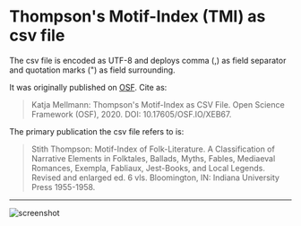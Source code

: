 # Thompson's Motif-Index (TMI) as csv file

The csv file is encoded as UTF-8 and deploys comma (,) as field separator and quotation marks (") as field surrounding.

It was originally published on [OSF](https://osf.io/xeb67/). Cite as:

 > Katja Mellmann: Thompson's Motif-Index as CSV File. Open Science Framework (OSF), 2020. DOI: 10.17605/OSF.IO/XEB67.

The primary publication the csv file refers to is:

 > Stith Thompson: Motif-Index of Folk-Literature. A Classification of Narrative Elements in Folktales, Ballads, Myths, Fables, Mediaeval Romances, Exempla, Fabliaux, Jest-Books, and Local Legends. Revised and enlarged ed. 6 vls. Bloomington, IN: Indiana University Press 1955-1958.

--------------------
![screenshot](https://github.com/KatjaMellmann/TMIasCSV/blob/screenshots/screenshots/TMI_screenshot_00.jpg)
